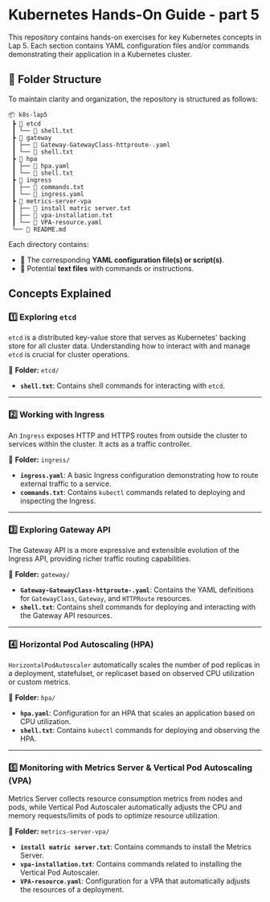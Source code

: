# Kubernetes Hands-On Guide - part 5

This repository contains hands-on exercises for key Kubernetes concepts in Lap 5. Each section contains YAML configuration files and/or commands demonstrating their application in a Kubernetes cluster.

## 📂 Folder Structure
To maintain clarity and organization, the repository is structured as follows:

```
📦 k8s-lap5
 ┣ 📂 etcd
 ┃ └── 📜 shell.txt
 ┣ 📂 gateway
 ┃ ├── 📜 Gateway-GatewayClass-httproute-.yaml
 ┃ └── 📜 shell.txt
 ┣ 📂 hpa
 ┃ ├── 📜 hpa.yaml
 ┃ └── 📜 shell.txt
 ┣ 📂 ingress
 ┃ ├── 📜 commands.txt
 ┃ └── 📜 ingress.yaml
 ┣ 📂 metrics-server-vpa
 ┃ ├── 📜 install matric server.txt
 ┃ ├── 📜 vpa-installation.txt
 ┃ └── 📜 VPA-resource.yaml
 └── 📜 README.md
```

Each directory contains:
- 📝 The corresponding **YAML configuration file(s) or script(s)**.
- 📄 Potential **text files** with commands or instructions.

## Concepts Explained

### 1️⃣ Exploring `etcd`
`etcd` is a distributed key-value store that serves as Kubernetes' backing store for all cluster data. Understanding how to interact with and manage `etcd` is crucial for cluster operations.

📂 **Folder:** `etcd/`

- **`shell.txt`**: Contains shell commands for interacting with `etcd`.

---

### 2️⃣ Working with Ingress
An `Ingress` exposes HTTP and HTTPS routes from outside the cluster to services within the cluster. It acts as a traffic controller.

📂 **Folder:** `ingress/`

- **`ingress.yaml`**: A basic Ingress configuration demonstrating how to route external traffic to a service.
- **`commands.txt`**: Contains `kubectl` commands related to deploying and inspecting the Ingress.

---

### 3️⃣ Exploring Gateway API
The Gateway API is a more expressive and extensible evolution of the Ingress API, providing richer traffic routing capabilities.

📂 **Folder:** `gateway/`

- **`Gateway-GatewayClass-httproute-.yaml`**: Contains the YAML definitions for `GatewayClass`, `Gateway`, and `HTTPRoute` resources.
- **`shell.txt`**: Contains shell commands for deploying and interacting with the Gateway API resources.

---

### 4️⃣ Horizontal Pod Autoscaling (HPA)
`HorizontalPodAutoscaler` automatically scales the number of pod replicas in a deployment, statefulset, or replicaset based on observed CPU utilization or custom metrics.

📂 **Folder:** `hpa/`

- **`hpa.yaml`**: Configuration for an HPA that scales an application based on CPU utilization.
- **`shell.txt`**: Contains `kubectl` commands for deploying and observing the HPA.

---

### 5️⃣ Monitoring with Metrics Server & Vertical Pod Autoscaling (VPA)
Metrics Server collects resource consumption metrics from nodes and pods, while Vertical Pod Autoscaler automatically adjusts the CPU and memory requests/limits of pods to optimize resource utilization.

📂 **Folder:** `metrics-server-vpa/`

- **`install matric server.txt`**: Contains commands to install the Metrics Server.
- **`vpa-installation.txt`**: Contains commands related to installing the Vertical Pod Autoscaler.
- **`VPA-resource.yaml`**: Configuration for a VPA that automatically adjusts the resources of a deployment.
